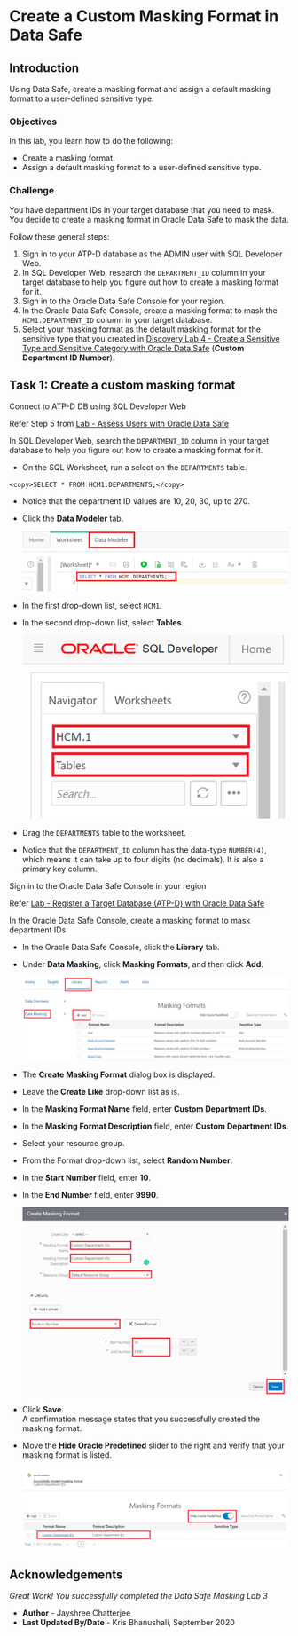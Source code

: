 # Create a Custom Masking Format in Data Safe
## Introduction
Using Data Safe, create a masking format and assign a default masking format to a user-defined sensitive type.

### Objectives
In this lab, you learn how to do the following:
- Create a masking format.
- Assign a default masking format to a user-defined sensitive type.

### Challenge
You have department IDs in your target database that you need to mask. You decide to create a masking format in Oracle Data Safe to mask the data.

Follow these general steps:
1. Sign in to your ATP-D database as the ADMIN user with SQL Developer Web.
2. In SQL Developer Web, research the `DEPARTMENT_ID` column in your target database to help you figure out how to create a masking format for it.
3. Sign in to the Oracle Data Safe Console for your region.
4. In the Oracle Data Safe Console, create a masking format to mask the `HCM1.DEPARTMENT_ID` column in your target database.
5. Select your masking format as the default masking format for the sensitive type that you created in [Discovery Lab 4 - Create a Sensitive Type and Sensitive Category with Oracle Data Safe](https://github.com/labmaterial/adbguides-dev/blob/master/adb-datasafe/Discovery%20Lab%204.md) (**Custom Department ID Number**).

## Task 1: Create a custom masking format

Connect to ATP-D DB using SQL Developer Web

Refer Step 5 from [Lab - Assess Users with Oracle Data Safe](https://github.com/labmaterial/adbguides-dev/blob/master/adb-datasafe/Assessment%20Lab%202.md)

In SQL Developer Web, search the `DEPARTMENT_ID` column in your target database to help you figure out how to create a masking format for it.

- On the SQL Worksheet, run a select on the `DEPARTMENTS` table.
```
<copy>SELECT * FROM HCM1.DEPARTMENTS;</copy>
```
- Notice that the department ID values are 10, 20, 30, up to 270.
- Click the **Data Modeler** tab.

   ![](./images/Img86.png " ")
- In the first drop-down list, select `HCM1`.
- In the second drop-down list, select **Tables**.

   ![](./images/Img87.png " ")
- Drag the `DEPARTMENTS` table to the worksheet.
- Notice that the `DEPARTMENT_ID` column has the data-type `NUMBER(4)`, which means it can take up to four digits (no decimals). It is also a primary key column.

Sign in to the Oracle Data Safe Console in your region

Refer [Lab - Register a Target Database (ATP-D) with Oracle Data Safe](https://github.com/labmaterial/adbguides-dev/blob/master/adb-datasafe/Register%20a%20Target%20Database.md)

In the Oracle Data Safe Console, create a masking format to mask department IDs

- In the Oracle Data Safe Console, click the **Library** tab.
- Under **Data Masking**, click **Masking Formats**, and then click **Add**.

   ![](./images/Img88.png " ")
- The **Create Masking Format** dialog box is displayed.
- Leave the **Create Like** drop-down list as is.
- In the **Masking Format Name** field, enter **<username> Custom Department IDs**.
- In the **Masking Format Description** field, enter **Custom Department IDs**.
- Select your resource group.
- From the Format drop-down list, select **Random Number**.
- In the **Start Number** field, enter **10**.
- In the **End Number** field, enter **9990**.

   ![](./images/Img89.png " ")
- Click **Save**.<br>
A confirmation message states that you successfully created the masking format.
- Move the **Hide Oracle Predefined** slider to the right and verify that your masking format is listed.

   ![](./images/Img90.png " ")

## Acknowledgements

*Great Work! You successfully completed the Data Safe Masking Lab 3*

- **Author** - Jayshree Chatterjee
- **Last Updated By/Date** - Kris Bhanushali, September 2020


